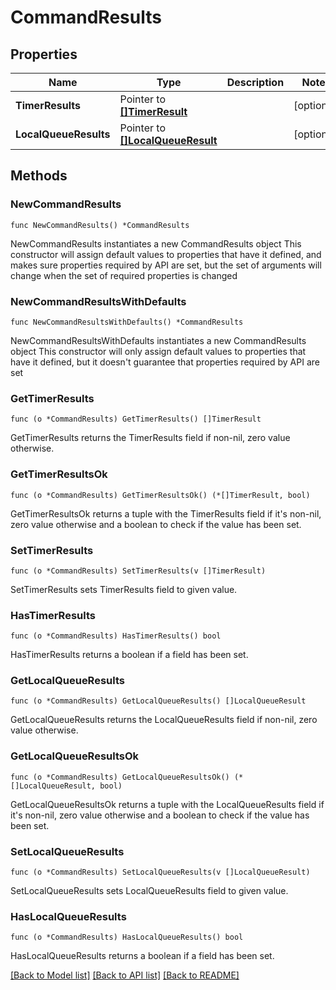 # CommandResults

## Properties

Name | Type | Description | Notes
------------ | ------------- | ------------- | -------------
**TimerResults** | Pointer to [**[]TimerResult**](TimerResult.md) |  | [optional] 
**LocalQueueResults** | Pointer to [**[]LocalQueueResult**](LocalQueueResult.md) |  | [optional] 

## Methods

### NewCommandResults

`func NewCommandResults() *CommandResults`

NewCommandResults instantiates a new CommandResults object
This constructor will assign default values to properties that have it defined,
and makes sure properties required by API are set, but the set of arguments
will change when the set of required properties is changed

### NewCommandResultsWithDefaults

`func NewCommandResultsWithDefaults() *CommandResults`

NewCommandResultsWithDefaults instantiates a new CommandResults object
This constructor will only assign default values to properties that have it defined,
but it doesn't guarantee that properties required by API are set

### GetTimerResults

`func (o *CommandResults) GetTimerResults() []TimerResult`

GetTimerResults returns the TimerResults field if non-nil, zero value otherwise.

### GetTimerResultsOk

`func (o *CommandResults) GetTimerResultsOk() (*[]TimerResult, bool)`

GetTimerResultsOk returns a tuple with the TimerResults field if it's non-nil, zero value otherwise
and a boolean to check if the value has been set.

### SetTimerResults

`func (o *CommandResults) SetTimerResults(v []TimerResult)`

SetTimerResults sets TimerResults field to given value.

### HasTimerResults

`func (o *CommandResults) HasTimerResults() bool`

HasTimerResults returns a boolean if a field has been set.

### GetLocalQueueResults

`func (o *CommandResults) GetLocalQueueResults() []LocalQueueResult`

GetLocalQueueResults returns the LocalQueueResults field if non-nil, zero value otherwise.

### GetLocalQueueResultsOk

`func (o *CommandResults) GetLocalQueueResultsOk() (*[]LocalQueueResult, bool)`

GetLocalQueueResultsOk returns a tuple with the LocalQueueResults field if it's non-nil, zero value otherwise
and a boolean to check if the value has been set.

### SetLocalQueueResults

`func (o *CommandResults) SetLocalQueueResults(v []LocalQueueResult)`

SetLocalQueueResults sets LocalQueueResults field to given value.

### HasLocalQueueResults

`func (o *CommandResults) HasLocalQueueResults() bool`

HasLocalQueueResults returns a boolean if a field has been set.


[[Back to Model list]](../README.md#documentation-for-models) [[Back to API list]](../README.md#documentation-for-api-endpoints) [[Back to README]](../README.md)


